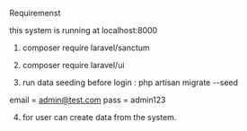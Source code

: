Requiremenst 

this system is running at localhost:8000

1. composer require laravel/sanctum
2. composer require laravel/ui


3. run data seeding before login : php artisan migrate --seed

email = admin@test.com
pass = admin123

4. for user can create data from the system.
